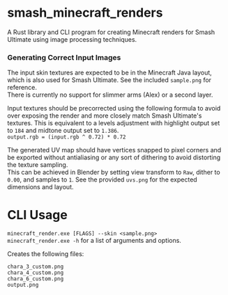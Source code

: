 # smash_minecraft_renders
A Rust library and CLI program for creating Minecraft renders for Smash Ultimate using image processing techniques.

### Generating Correct Input Images
The input skin textures are expected to be in the Minecraft Java layout, which is also used for Smash Ultimate. See the included `sample.png` for reference.  
There is currently no support for slimmer arms (Alex) or a second layer. 

Input textures should be precorrected using the following formula to avoid over exposing the render and more closely match Smash Ultimate's textures.
This is equivalent to a levels adjustment with highlight output set to `184` and midtone output set to `1.386`.   
`output.rgb = (input.rgb ^ 0.72) * 0.72`  

The generated UV map should have vertices snapped to pixel corners and be exported without antialiasing or any sort of dithering to avoid distorting the texture sampling.  
This can be achieved in Blender by setting view transform to `Raw`, dither to `0.00`, and samples to `1`. See the provided `uvs.png` for the expected dimensions and layout.  

# CLI Usage
`minecraft_render.exe [FLAGS] --skin <sample.png>`  
`minecraft_render.exe -h` for a list of arguments and options.    

Creates the following files:  
```
chara_3_custom.png
chara_4_custom.png
chara_6_custom.png
output.png
```

